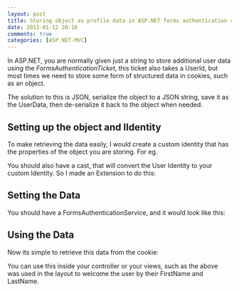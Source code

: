 ```yaml
---
layout: post
title: Storing object as profile data in ASP.NET forms authentication cookie
date: 2012-01-12 20:16
comments: true
categories: [ASP.NET-MVC]
---
```

In ASP.NET, you are normally given just a string to store additional user data using the <em>FormsAuthenticationTicket</em>, this ticket also takes a UserId, but most times we need to store some form of structured data in cookies, such as an object.

The solution to this is JSON, serialize the object to a JSON string, save it as the UserData, then de-serialize it back to the object when needed.
<h2>Setting up the object and IIdentity</h2>
To make retrieving the data easily, I would create a custom identity that has the properties of the object you are storing. For eg.

<script type="text/javascript" src="https://gist.github.com/1602704.js?file=CustomIdentity.cs"></script>

You should also have a cast, that will convert the User Identity to your custom Identity. So I made an Extension to do this:

<script type="text/javascript" src="https://gist.github.com/1602750.js?file=IdentityExtensions.cs"></script>

<h2>Setting the Data</h2>
You should have a FormsAuthenticationService, and it would look like this:

<script type="text/javascript" src="https://gist.github.com/1602683.js?file=FormsAuthenticationService.cs"></script> 

<h2>Using the Data</h2>

Now its simple to retrieve this data from the cookie:

<script type="text/javascript" src="https://gist.github.com/1602763.js?file=layout.cshtml"></script>

You can use this inside your controller or your views, such as the above was used in the layout to welcome the user by their FirstName and LastName.

